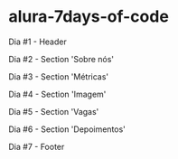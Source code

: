 # alura-7days-of-code

Dia #1 - Header

Dia #2 - Section 'Sobre nós'

Dia #3 - Section 'Métricas'

Dia #4 - Section 'Imagem'

Dia #5 - Section 'Vagas'

Dia #6 - Section 'Depoimentos'

Dia #7 - Footer
